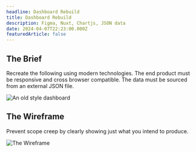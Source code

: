 ```yaml
---
headline: Dashboard Rebuild
title: Dashboard Rebuild
description: Figma, Nuxt, Chartjs, JSON data
date: 2024-04-07T22:23:00.000Z
featuredArticle: false
---
```

## The Brief

Recreate the following using modern technologies. The end product must be responsive and cross browser compatible. The data must be sourced from an external JSON file.

![An old style dashboard](/images/uploads/dashboard-old-visual.png "An old style dashboard")

## The Wireframe

Prevent scope creep by clearly showing just what you intend to produce.

![The Wireframe](/images/uploads/dashboard-wireframe.png "The Wireframe")
